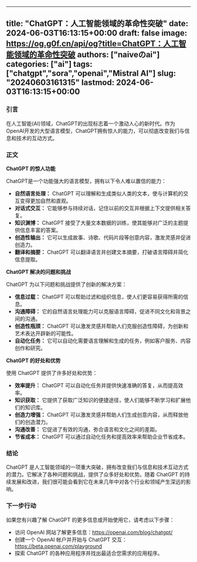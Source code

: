
---
title: "ChatGPT：人工智能领域的革命性突破"
date: 2024-06-03T16:13:15+00:00
draft: false
image: https://og.g0f.cn/api/og?title=ChatGPT：人工智能领域的革命性突破
authors: ["naiveのai"]
categories: ["ai"]
tags: ["chatgpt","sora","openai","Mistral AI"]
slug: "20240603161315"
lastmod: 2024-06-03T16:13:15+00:00
---
### 引言

在人工智能(AI)领域，ChatGPT的出现标志着一个激动人心的新时代。作为OpenAI开发的大型语言模型，ChatGPT拥有惊人的能力，可以彻底改变我们与信息和技术的互动方式。

### 正文

**ChatGPT 的惊人功能**

ChatGPT是一个功能强大的语言模型，拥有以下令人难以置信的能力：

- **自然语言处理：** ChatGPT 可以理解和生成类似人类的文本，使与计算机的交互变得更加自然和直观。
- **对话式交互：** 它能够参与持续对话，记住以前的交互并根据上下文提供相关答复。
- **知识渊博：** ChatGPT 接受了大量文本数据的训练，使其能够对广泛的主题提供信息丰富的答案。
- **创造性输出：** 它可以生成故事、诗歌、代码片段等创意内容，激发灵感并促进创造力。
- **翻译和摘要：** ChatGPT 可以翻译语言并创建文本摘要，打破语言障碍并简化信息提取。

**ChatGPT 解决的问题和挑战**

ChatGPT 为以下问题和挑战提供了创新的解决方案：

- **信息过载：** ChatGPT 可以帮助过滤和组织信息，使人们更容易获得所需的信息。
- **沟通障碍：** 它的自然语言处理能力可以克服语言障碍，促进不同文化和背景之间的沟通。
- **创造性瓶颈：** ChatGPT 可以激发灵感并帮助人们克服创造性障碍，为创新和艺术表达开辟新的可能性。
- **自动化任务：** 它可以自动化需要语言理解和生成的任务，例如客户服务、内容创作和研究。

**ChatGPT 的好处和优势**

使用 ChatGPT 提供了许多好处和优势：

- **效率提升：** ChatGPT 可以自动化任务并提供快速准确的答复，从而提高效率。
- **知识获取：** 它提供了获取广泛知识的便捷途径，使人们能够不断学习和扩展他们的知识库。
- **创造力增强：** ChatGPT 可以激发灵感并帮助人们生成创意内容，从而释放他们的创造潜力。
- **沟通改善：** 它促进了有效的沟通，弥合语言和文化之间的差距。
- **节省成本：** ChatGPT 可以通过自动化任务和提高效率来帮助企业节省成本。

### 结论

ChatGPT 是人工智能领域的一项重大突破，拥有改变我们与信息和技术互动方式的潜力。它解决了各种问题和挑战，提供了众多好处和优势。随着 ChatGPT 的持续发展和改进，我们很可能会看到它在未来几年中对各个行业和领域产生深远的影响。

### 下一步行动

如果您有兴趣了解 ChatGPT 的更多信息或开始使用它，请考虑以下步骤：

- 访问 OpenAI 网站了解更多信息：https://openai.com/blog/chatgpt/
- 创建一个 OpenAI 帐户并开始与 ChatGPT 交互：https://beta.openai.com/playground
- 探索 ChatGPT 的各种应用程序并找出最适合您需求的应用程序。